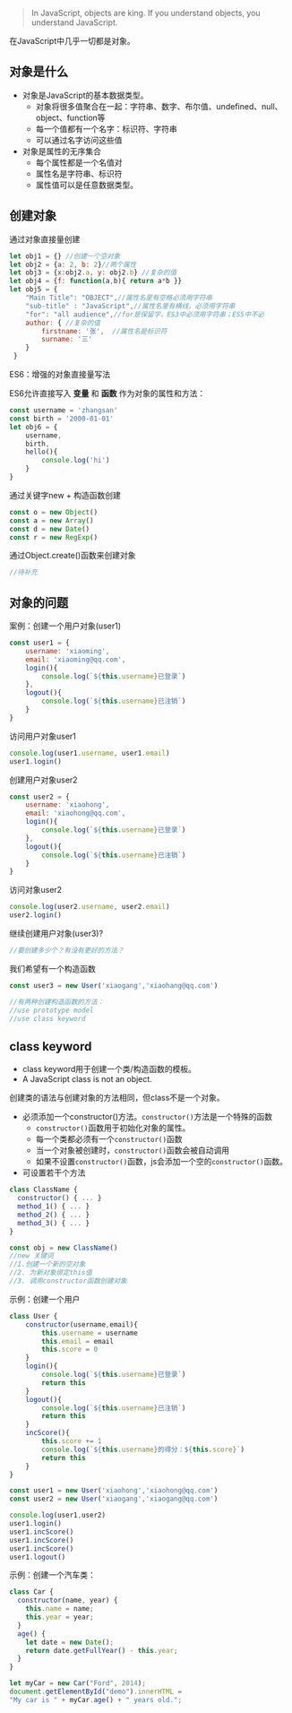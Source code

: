 >In JavaScript, objects are king. If you understand objects, you understand JavaScript.

在JavaScript中几乎一切都是对象。


## 对象是什么
- 对象是JavaScript的基本数据类型。
    - 对象将很多值聚合在一起：字符串、数字、布尔值、undefined、null、object、function等
    - 每一个值都有一个名字：标识符、字符串
    - 可以通过名字访问这些值
- 对象是属性的无序集合
    - 每个属性都是一个名值对
    - 属性名是字符串、标识符
    - 属性值可以是任意数据类型。

## 创建对象

通过对象直接量创建
```javascript
let obj1 = {} //创建一个空对象
let obj2 = {a: 2, b: 2}//两个属性
let obj3 = {x:obj2.a, y: obj2.b} //复杂的值
let obj4 = {f: function(a,b){ return a*b }} 
let obj5 = { 
    "Main Title": "OBJECT",//属性名里有空格必须用字符串
    "sub-title" : "JavaScript",//属性名里有横线，必须用字符串
    "for": "all audience",//for是保留字，ES3中必须用字符串；ES5中不必
    author: { //复杂的值
        firstname: '张',  //属性名是标识符
        surname: '三'
    }
 }
```
ES6：增强的对象直接量写法

ES6允许直接写入 **变量** 和 **函数** 作为对象的属性和方法：

```javascript
const username = 'zhangsan'
const birth = '2000-01-01'
let obj6 = {
    username,
    birth,
    hello(){
        console.log('hi')
    }
}

```

通过关键字new + 构造函数创建
```javascript
const o = new Object()
const a = new Array()
const d = new Date()
const r = new RegExp()
```

通过Object.create()函数来创建对象
```javascript
//待补充

```

## 对象的问题

案例：创建一个用户对象(user1)
```javascript
const user1 = {
    username: 'xiaoming',
    email: 'xiaoming@qq.com',
    login(){
        console.log(`${this.username}已登录`)
    },
    logout(){
        console.log(`${this.username}已注销`)
    }
}
```
访问用户对象user1
```javascript
console.log(user1.username, user1.email)
user1.login()
```

创建用户对象user2
```javascript
const user2 = {
    username: 'xiaohong',
    email: 'xiaohong@qq.com',
    login(){
        console.log(`${this.username}已登录`)
    },
    logout(){
        console.log(`${this.username}已注销`)
    }
}
```
访问对象user2
```javascript
console.log(user2.username, user2.email)
user2.login()
```

继续创建用户对象(user3)?
```javascript
//要创建多少个？有没有更好的方法？
```

我们希望有一个构造函数
```javascript
const user3 = new User('xiaogang','xiaohang@qq.com')

//有两种创建构造函数的方法：
//use prototype model
//use class keyword
```
## class keyword
- class keyword用于创建一个类/构造函数的模板。
- A JavaScript class is not an object. 

创建类的语法与创建对象的方法相同，但class不是一个对象。

- 必须添加一个constructor()方法。`constructor()`方法是一个特殊的函数
    - `constructor()`函数用于初始化对象的属性。
    - 每一个类都必须有一个`constructor()`函数
    - 当一个对象被创建时，`constructor()`函数会被自动调用
    - 如果不设置`constructor()`函数，js会添加一个空的`constructor()`函数。
- 可设置若干个方法

```javascript
class ClassName {
  constructor() { ... }
  method_1() { ... }
  method_2() { ... }
  method_3() { ... }
}

const obj = new ClassName()
//new 关键词
//1.创建一个新的空对象
//2. 为新对象绑定this值
//3. 调用constructor函数创建对象
```

示例：创建一个用户
```javascript
class User {
    constructor(username,email){
        this.username = username
        this.email = email
        this.score = 0
    }
    login(){
        console.log(`${this.username}已登录`)
        return this
    }
    logout(){
        console.log(`${this.username}已注销`)
        return this
    }
    incScore(){
        this.score += 1
        console.log(`${this.username}的得分：${this.score}`)
        return this
    }
}

const user1 = new User('xiaohong','xiaohong@qq.com')
const user2 = new User('xiaogang','xiaogang@qq.com')

console.log(user1,user2)
user1.login()
user1.incScore()
user1.incScore()
user1.incScore()
user1.logout()

```


示例：创建一个汽车类：
```javascript
class Car {
  constructor(name, year) {
    this.name = name;
    this.year = year;
  }
  age() {
    let date = new Date();
    return date.getFullYear() - this.year;
  }
}

let myCar = new Car("Ford", 2014);
document.getElementById("demo").innerHTML =
"My car is " + myCar.age() + " years old.";

```
